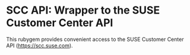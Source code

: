 SCC API: Wrapper to the SUSE Customer Center API
================================================


This rubygem provides convenient access to the SUSE Customer Center API
(https://scc.suse.com).

